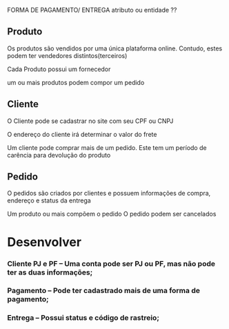 FORMA DE PAGAMENTO/ ENTREGA atributo ou entidade ??

## Produto 

Os produtos são vendidos por uma única plataforma online.
Contudo, estes podem ter vendedores distintos(terceiros)

Cada Produto possui um fornecedor 

um ou mais produtos podem compor um pedido 


## Cliente 

O Cliente pode se cadastrar no site com seu CPF ou CNPJ

O endereço do cliente irá determinar o valor do frete 

Um cliente pode comprar mais de um pedido. Este tem um período de carência para devolução do produto

## Pedido

O pedidos são criados por clientes e possuem informações de compra, endereço  e status da entrega 

Um produto ou mais compõem o pedido 
O pedido podem ser cancelados 

# Desenvolver

### Cliente PJ e PF – Uma conta pode ser PJ ou PF, mas não pode ter as duas informações;
### Pagamento – Pode ter cadastrado mais de uma forma de pagamento;
### Entrega – Possui status e código de rastreio;


